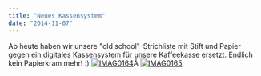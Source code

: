 ```yaml
---
title: "Neues Kassensystem"
date: "2014-11-07"
---
```


Ab heute haben wir unsere "old school"-Strichliste mit Stift und Papier gegen ein [digitales Kassensystem](https://github.com/hackerspace-bootstrap/) für unsere Kaffeekasse ersetzt. Endlich kein Papierkram mehr! :) [![IMAG0164](images/IMAG0164-300x225.jpg)](https://hackzogtum-coburg.de/wp-content/uploads/2014/11/IMAG0164.jpg)Â [![IMAG0165](images/IMAG0165-300x200.jpg)](https://hackzogtum-coburg.de/wp-content/uploads/2014/11/IMAG0165.jpg)
